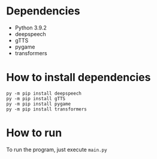 # Dependencies

* Python 3.9.2
* deepspeech
* gTTS 
* pygame 
* transformers

# How to install dependencies
```
py -m pip install deepspeech
py -m pip install gTTS
py -m pip install pygame
py -m pip install transformers
```

# How to run
To run the program, just execute `main.py`